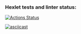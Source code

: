 ### Hexlet tests and linter status:
[![Actions Status](https://github.com/BellatorJS/frontend-project-lvl2/workflows/hexlet-check/badge.svg)](https://github.com/BellatorJS/frontend-project-lvl2/actions)




[![asciicast](https://asciinema.org/a/486227.svg)](https://asciinema.org/a/486227)
